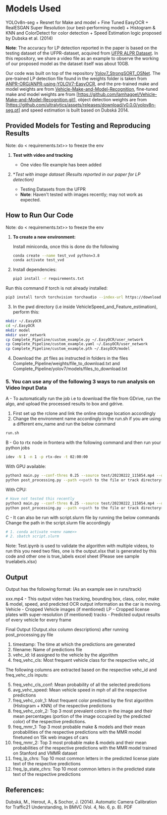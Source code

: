 # Models Used
YOLOv8n-seg + Resnet for Make and model + Fine Tuned EasyOCR + RealESGAN Super Resolution (our best-performing model) + Histogram & KNN and ColorDetect for color detection + Speed Estimation logic proposed by Dubska et al. (2014)

**Note**: The accuracy for LP detection reported in the paper is based on the testing dataset of the UFPR-dataset, acquired from [UFPR ALPR Dataset](https://github.com/raysonlaroca/ufpr-alpr-dataset). In this repository, we share a video file as an example to observe the working of our proposed model as the dataset itself was about 10GB.

Our code was built on top of the repository [Yolov7_StrongSORT_OSNet](https://github.com/mikel-brostrom/Yolov7_StrongSORT_OSNet). The pre-trained LP detection file found in the weights folder is taken from [ANPR-ORG/ANPR-using-YOLOV7-EasyOCR](https://github.com/ANPR-ORG/ANPR-using-YOLOV7-EasyOCR), and the pre-trained make and model weights are from [Vehicle-Make-and-Model-Recognition](https://github.com/Pells31/Vehicle-Make-and-Model-Recognition), fine-tuned make and model weights are from [https://github.com/lamhagoel/Vehicle-Make-and-Model-Recognition.git], object detection weights are from [https://github.com/ultralytics/assets/releases/download/v0.0.0/yolov8n-seg.pt] and speed estimation is built based on Dubská 2014.

## Provided Models for Testing and Reproducing Results

Note: do <<pip freeze > requirements.txt>> to freeze the env

1. **Test with video and tracking**
   - One video file example has been added

2. **Test with image dataset (*Results reported in our paper for LP detection)**
   - Testing Datasets from the UFPR
   - **Note**: Haven't tested with images recently; may not work as expected.

## How to Run Our Code
Note: do <<pip freeze > requirements.txt>> to freeze the env

1. **To create a new environment:**
   
   Install miniconda, once this is done do the following
   ```bash
   conda create --name test_vvd python=3.8
   conda activate test_vvd
3. Install dependencies:
   ```bash
   pip3 install -r requirements.txt

Run this command if torch is not already installed:
   ```bash
pip3 install torch torchvision torchaudio --index-url https://download.pytorch.org/whl/cu118
```
3. In the pwd directory (i.e inside VehicleSpeed_and_Feature_estimation), perform this:
```bash
mkdir ~/.EasyOCR
cd ~/.EasyOCR
mkdir model
mkdir user_network
cp Complete_Pipeline/custom_example.py ~/.EasyOCR/user_network
cp Complete_Pipeline/custom_example.yaml ~/.EasyOCR/user_network
cp Complete_Pipeline/custom_example.pth ~/.EasyOCR/model
```
4. Download the .pt files as instructed in folders in the files Complete_Pipeline/weights/file_to_download.txt and Complete_Pipeline/yolov7/models/files_to_download.txt

### 5. You can use any of the following 3 ways to run analysis on Video Input Data
A - To automatically run the job i.e to download the file from GDrive, run the algo, and upload the processed results to box and gdrive.

1. First set up the rclone and link the online storage location accordingly
2. Change the environment name accordingly in the run.sh if you are using a different env_name and run the below command
```bash
run.sh
```

B - Go to rtx node in frontera with the following command and then run your python jobs
```bash 
idev -N 1 -n 1 -p rtx-dev -t 02:00:00
```
With GPU available:
``` bash
python3 main.py --conf-thres 0.25 --source test/20230222_115854.mp4 --device 0 --save-crop-lp --save-crop --save-vid --save-txt --strong-sort-weights weights/osnet_x0_25_msmt17.pt --yolo-weights weights/yolov8n-seg.pt --classes 1 2 3 5 7
python post_processing.py --path <<path to the file or track directory>>
```
With CPU:
```bash
# Have not tested this recently
python3 main.py --conf-thres 0.25 --source test/20230222_115854.mp4 --device 'cpu' --save-crop-lp --save-crop --save-vid --save-txt --strong-sort-weights weights/osnet_x0_25_msmt17.pt --yolo-weights weights/yolov8n-seg.pt --classes 1 2 3 5 7
python post_processing.py --path <<path to the file or track directory>>
```
C - It can also be run with script.slurm file by running the below commands
Change the path in the script.slurm file accordingly
```bash
# 1. conda activate <<env name>>
# 2. sbatch script.slurm
```

Note: Test.ipynb is used to validate the algorithm with multiple videos, to run this you need two files, one is the output.xlsx that is generated by this code and other one is true_labels excel sheet (Please see sample truelabels.xlsx)
## Output 

Output has the following format: (As an example see in runs/track)

xxx.mp4 - This output video has tracking, bounding box, class, color, make & model, speed, and predicted OCR output information as the car is moving.
Vehicle - Cropped Vehicle images (if mentioned)
LP - Cropped license plates with super-resolution (if mentioned)
tracks - Predicted output results of every vehicle for every frame

Final Output (Output.xlsx column descriptions) after running post_processing.py file
1. timestamp: The time at which the predictions are generated
2. filename: Name of predictions file
3. vehc_id: Id assigned to the vehicle by the algorithm
4. freq_vehc_cls: Most frequent vehicle class for the respective vehc_id
   
The following columns are extracted based on the respective vehc_id and freq_vehc_cls inputs:

5. freq_vehc_cls_conf: Mean probability of all the selected predictions
6. avg_vehc_speed: Mean vehicle speed in mph of all the respective predictions
7. freq_vehc_colr_1: Most frequent color predicted by the first algorithm (Histogram + KNN) of the respective predictions
8. freq_vehc_colr_2: Top 3 most prevalent colors in the image and their mean percentages (portion of the image occupied by the predicted color) of the respective predictions.
9. freq_mmr_1: Top 3 most probable make & models and their mean probabilities of the respective predictions with the MMR model finetuned on 15k web images of cars 
10. freq_mmr_2: Top 3 most probable make & models and their mean probabilities of the respective predictions with the MMR model trained on Stanford and VMMR dataset
11. freq_lp_chrs: Top 10 most common letters in the predicted license plate text of the respective predictions
12. freq_lp_state_chrs: Top 10 most common letters in the predicted state text of the respective predictions

## References:
Dubská, M., Herout, A., & Sochor, J. (2014). Automatic Camera Calibration for Traffic21 Understanding, In BMVC (Vol. 4, No. 6, p. 8). PDF




